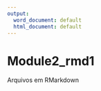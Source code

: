 ```yaml
---
output:
  word_document: default
  html_document: default
---
```

# Module2_rmd1
Arquivos em RMarkdown
